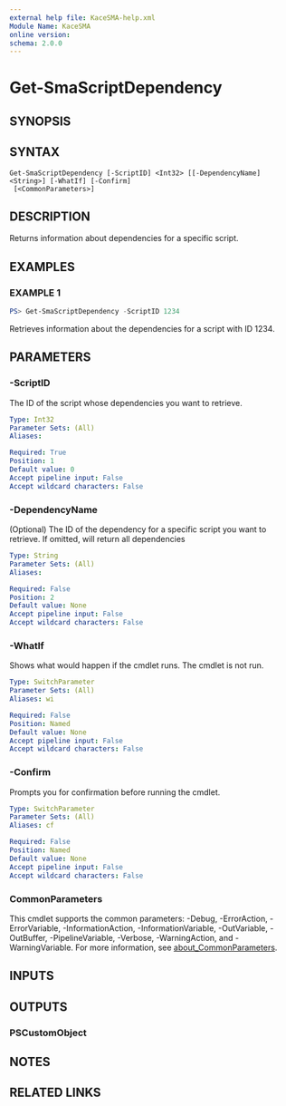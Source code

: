 ```yaml
---
external help file: KaceSMA-help.xml
Module Name: KaceSMA
online version:
schema: 2.0.0
---
```


# Get-SmaScriptDependency

## SYNOPSIS

## SYNTAX

```
Get-SmaScriptDependency [-ScriptID] <Int32> [[-DependencyName] <String>] [-WhatIf] [-Confirm]
 [<CommonParameters>]
```

## DESCRIPTION
Returns information about dependencies for a specific script.

## EXAMPLES

### EXAMPLE 1
```powershell
PS> Get-SmaScriptDependency -ScriptID 1234
```

Retrieves information about the dependencies for a script with ID 1234.

## PARAMETERS

### -ScriptID
The ID of the script whose dependencies you want to retrieve.

```yaml
Type: Int32
Parameter Sets: (All)
Aliases:

Required: True
Position: 1
Default value: 0
Accept pipeline input: False
Accept wildcard characters: False
```

### -DependencyName
(Optional) The ID of the dependency for a specific script you want to retrieve.
If omitted, will return all dependencies

```yaml
Type: String
Parameter Sets: (All)
Aliases:

Required: False
Position: 2
Default value: None
Accept pipeline input: False
Accept wildcard characters: False
```

### -WhatIf
Shows what would happen if the cmdlet runs.
The cmdlet is not run.

```yaml
Type: SwitchParameter
Parameter Sets: (All)
Aliases: wi

Required: False
Position: Named
Default value: None
Accept pipeline input: False
Accept wildcard characters: False
```

### -Confirm
Prompts you for confirmation before running the cmdlet.

```yaml
Type: SwitchParameter
Parameter Sets: (All)
Aliases: cf

Required: False
Position: Named
Default value: None
Accept pipeline input: False
Accept wildcard characters: False
```

### CommonParameters
This cmdlet supports the common parameters: -Debug, -ErrorAction, -ErrorVariable, -InformationAction, -InformationVariable, -OutVariable, -OutBuffer, -PipelineVariable, -Verbose, -WarningAction, and -WarningVariable. For more information, see [about_CommonParameters](http://go.microsoft.com/fwlink/?LinkID=113216).

## INPUTS

## OUTPUTS

### PSCustomObject
## NOTES

## RELATED LINKS
